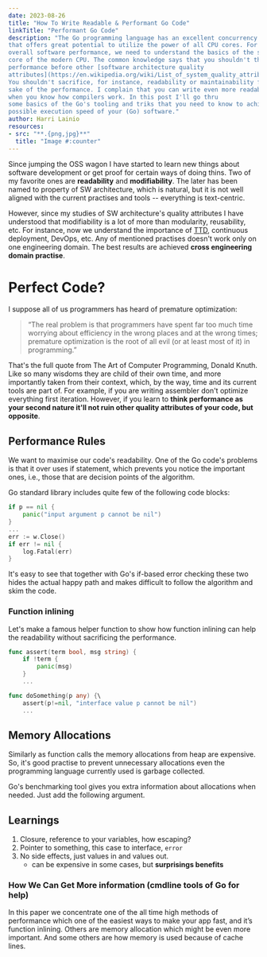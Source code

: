 ```yaml
---
date: 2023-08-26
title: "How To Write Readable & Performant Go Code"
linkTitle: "Performant Go Code"
description: "The Go programming language has an excellent concurrency model
that offers great potential to utilize the power of all CPU cores. For the
overall software performance, we need to understand the basics of the single
core of the modern CPU. The common knowledge says that you shouldn't think
performance before other [software architecture quality
attributes](https://en.wikipedia.org/wiki/List_of_system_quality_attributes).
You shouldn't sacrifice, for instance, readability or maintainability for the
sake of the performance. I complain that you can write even more readable code
when you know how compilers work. In this post I'll go thru
some basics of the Go's tooling and triks that you need to know to achive best
possible execution speed of your (Go) software."
author: Harri Lainio
resources:
- src: "**.{png,jpg}**"
  title: "Image #:counter"
---
```


Since jumping the OSS wagon I have started to learn new things about software
development or get proof for certain ways of doing thins. Two of my favorite
ones are **readability** and **modifiability**. The later has been named to
property of SW architecture, which is natural, but it is not well aligned with
the current practises and tools -- everything is text-centric.

However, since my studies of SW architecture's quality attributes I have
understood that modifiability is a lot of more than modularity, reusability,
etc. For instance, now we understand the importance of
[TTD](https://en.wikipedia.org/wiki/Test-driven_development), continuous
deployment, DevOps, etc. Any of mentioned practises doesn't work only on one
engineering domain. The best results are achieved **cross engineering domain
practise**. 

# Perfect Code?

I suppose all of us programmers has heard of premature optimization:

> “The real problem is that programmers have spent far too much time worrying
> about efficiency in the wrong places and at the wrong times; premature
> optimization is the root of all evil (or at least most of it) in programming.”

That's the full quote from The Art of Computer Programming, Donald Knuth. Like
so many wisdoms they are child of their own time, and more importantly taken
from their context, which, by the way, time and its current tools are part of.
For example, if you are writing assembler don't optimize everything first
iteration. However, if you learn to **think performance as your second nature
it'll not ruin other quality attributes of your code, but opposite**.

## Performance Rules

We want to maximise our code's readability. One of the Go code's problems is
that it over uses if statement, which prevents you notice the important ones,
i.e., those that are decision points of the algorithm.

Go standard library includes quite few of the following code blocks:

```go
if p == nil {
    panic("input argument p cannot be nil")
}
...
err := w.Close()
if err != nil {
    log.Fatal(err)
}
```

It's easy to see that together with Go's if-based error checking these two hides
the actual happy path and makes difficult to follow the algorithm and skim the
code.

### Function inlining

Let's make a famous helper function to show how function inlining can help the
readability without sacrificing the performance.

```go
func assert(term bool, msg string) {
    if !term {
        panic(msg)
    }
    ...

func doSomething(p any) {\
    assert(p!=nil, "interface value p cannot be nil")
    ...
```




## Memory Allocations

Similarly as function calls the memory allocations from heap are expensive. So,
it's good practise to prevent unnecessary allocations even the programming
language currently used is garbage collected.

Go's benchmarking tool gives you extra information about allocations when
needed. Just add the following argument.


## Learnings

1. Closure, reference to your variables, how escaping?
1. Pointer to something, this case to interface, `error`
1. No side effects, just values in and values out.
    - can be expensive in some cases, but **surprisings benefits**


### How We Can Get More information (cmdline tools of Go for help)

In this paper we concentrate one of the all time high methods of performance
which one of the easiest ways to make your app fast, and it’s function
inlining. Others are memory allocation which might be even more important. And
some others are how memory is used because of cache lines.

